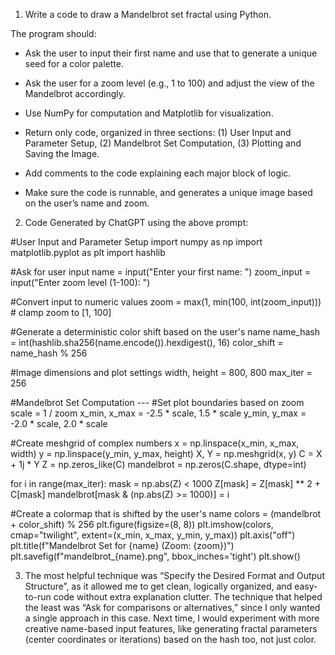 1) Write a code to draw a Mandelbrot set fractal using Python. 

The program should:

- Ask the user to input their first name and use that to generate a unique seed for a color palette.

- Ask the user for a zoom level (e.g., 1 to 100) and adjust the view of the Mandelbrot accordingly.

- Use NumPy for computation and Matplotlib for visualization.

- Return only code, organized in three sections: (1) User Input and Parameter Setup, (2) Mandelbrot Set Computation, (3) Plotting and Saving the Image.

- Add comments to the code explaining each major block of logic.

- Make sure the code is runnable, and generates a unique image based on the user’s name and zoom.

2)  Code Generated by ChatGPT using the above prompt:
    
#User Input and Parameter Setup 
import numpy as np
import matplotlib.pyplot as plt
import hashlib

#Ask for user input
name = input("Enter your first name: ")
zoom_input = input("Enter zoom level (1-100): ")

#Convert input to numeric values
zoom = max(1, min(100, int(zoom_input)))  # clamp zoom to [1, 100]

#Generate a deterministic color shift based on the user's name
name_hash = int(hashlib.sha256(name.encode()).hexdigest(), 16)
color_shift = name_hash % 256

#Image dimensions and plot settings
width, height = 800, 800
max_iter = 256

#Mandelbrot Set Computation ---
#Set plot boundaries based on zoom
scale = 1 / zoom
x_min, x_max = -2.5 * scale, 1.5 * scale
y_min, y_max = -2.0 * scale, 2.0 * scale

#Create meshgrid of complex numbers
x = np.linspace(x_min, x_max, width)
y = np.linspace(y_min, y_max, height)
X, Y = np.meshgrid(x, y)
C = X + 1j * Y
Z = np.zeros_like(C)
mandelbrot = np.zeros(C.shape, dtype=int)

for i in range(max_iter):
    mask = np.abs(Z) < 1000
    Z[mask] = Z[mask] ** 2 + C[mask]
    mandelbrot[mask & (np.abs(Z) >= 1000)] = i

#Create a colormap that is shifted by the user's name
colors = (mandelbrot + color_shift) % 256
plt.figure(figsize=(8, 8))
plt.imshow(colors, cmap="twilight", extent=(x_min, x_max, y_min, y_max))
plt.axis("off")
plt.title(f"Mandelbrot Set for {name} (Zoom: {zoom})")
plt.savefig(f"mandelbrot_{name}.png", bbox_inches='tight')
plt.show()

3) The most helpful technique was “Specify the Desired Format and Output Structure”, as it allowed me to get clean, logically organized,
   and easy-to-run code without extra explanation clutter. The technique that helped the least was “Ask for comparisons or alternatives,”
   since I only wanted a single approach in this case. Next time, I would experiment with more creative name-based input features,
   like generating fractal parameters (center coordinates or iterations) based on the hash too, not just color.
